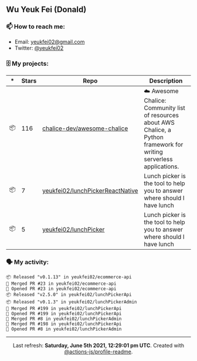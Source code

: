 ## Wu Yeuk Fei (Donald)

### 📫 How to reach me:

- Email: [yeukfei02@gmail.com](yeukfei02@gmail.com)
- Twitter: [@yeukfei02](https://twitter.com/yeukfei02)

### 🗄 My projects:

|*|Stars|Repo|Description|
|---|---|---|---|
| 📦 | 116 | [chalice-dev/awesome-chalice](https://github.com/chalice-dev/awesome-chalice) | ☁️ Awesome Chalice: Community list of resources about AWS Chalice, a Python framework for writing serverless applications. |
| 📦 | 7 | [yeukfei02/lunchPickerReactNative](https://github.com/yeukfei02/lunchPickerReactNative) | Lunch picker is the tool to help you to answer where should I have lunch |
| 📦 | 5 | [yeukfei02/lunchPicker](https://github.com/yeukfei02/lunchPicker) | Lunch picker is the tool to help you to answer where should I have lunch |

### 🗣 My activity:

```
📦 Released "v0.1.13" in yeukfei02/ecommerce-api
🎉 Merged PR #23 in yeukfei02/ecommerce-api
💪 Opened PR #23 in yeukfei02/ecommerce-api
📦 Released "v2.5.0" in yeukfei02/lunchPickerApi
📦 Released "v0.1.3" in yeukfei02/lunchPickerAdmin
🎉 Merged PR #199 in yeukfei02/lunchPickerApi
💪 Opened PR #199 in yeukfei02/lunchPickerApi
🎉 Merged PR #8 in yeukfei02/lunchPickerAdmin
🎉 Merged PR #198 in yeukfei02/lunchPickerApi
💪 Opened PR #8 in yeukfei02/lunchPickerAdmin
```

<!-- <img src="https://github-readme-stats.vercel.app/api?username=yeukfei02&show_icons=true&count_private=true&theme=radical" />

<img src="https://github-readme-stats.vercel.app/api/top-langs/?username=yeukfei02&theme=radical" /> -->

---

<p align="center">Last refresh: <b>Saturday, June 5th 2021, 12:29:01 pm UTC</b>. Created with <a href=https://github.com/marketplace/actions/profile-readme>@actions-js/profile-readme</a>.</p>
